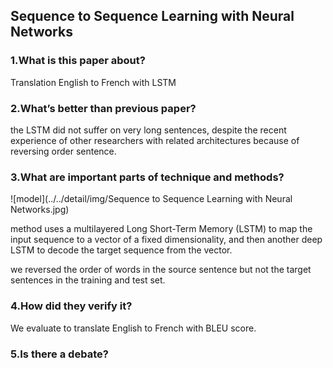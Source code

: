 ## Sequence to Sequence Learning with Neural Networks

### 1.What is this paper about?

Translation English to French with LSTM

### 2.What’s better than previous paper?

the LSTM did not suffer on very long sentences, despite the recent experience of other researchers with related architectures because of reversing order sentence.

### 3.What are important parts of technique and methods?

![model](../../detail/img/Sequence to Sequence Learning with Neural Networks.jpg) 

method uses a multilayered Long Short-Term Memory (LSTM) to map the input sequence to a vector of a fixed dimensionality, and then another deep LSTM to decode the target sequence from the vector.

we reversed the order of words in the source sentence but not the target sentences in the training and test set.

### 4.How did they verify it?

We evaluate to translate English to French with BLEU score.

### 5.Is there a debate?